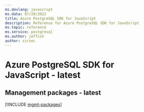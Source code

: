```yaml
---
ms.devlang: javascript
ms.data: 07/20/2022
title: Azure PostgreSQL SDK for JavaScript
description: Reference for Azure PostgreSQL SDK for JavaScript
ms.topic: reference
ms.service: postgresql
ms.author: jeffish
author: xirzec
---
```

# Azure PostgreSQL SDK for JavaScript - latest

## Management packages - latest
[!INCLUDE [mgmt-packages](postgresql-mgmt-index.md)]
